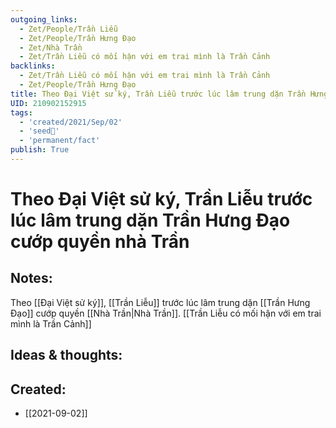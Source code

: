 ```yaml
---
outgoing_links:
  - Zet/People/Trần Liễu
  - Zet/People/Trần Hưng Đạo
  - Zet/Nhà Trần
  - Zet/Trần Liễu có mối hận với em trai mình là Trần Cảnh
backlinks:
  - Zet/Trần Liễu có mối hận với em trai mình là Trần Cảnh
  - Zet/People/Trần Hưng Đạo
title: Theo Đại Việt sử ký, Trần Liễu trước lúc lâm trung dặn Trần Hưng Đạo cướp quyền nhà Trần
UID: 210902152915
tags:
  - 'created/2021/Sep/02'
  - 'seed🥜'
  - 'permanent/fact'
publish: True
---
```

# Theo Đại Việt sử ký, Trần Liễu trước lúc lâm trung dặn Trần Hưng Đạo cướp quyền nhà Trần

## Notes:
Theo [[Đại Việt sử ký]], [[Trần Liễu]] trước lúc lâm trung dặn [[Trần Hưng Đạo]] cướp quyền [[Nhà Trần|Nhà Trần]]. [[Trần Liễu có mối hận với em trai mình là Trần Cảnh]]

## Ideas & thoughts:

## Created:
- [[2021-09-02]]
